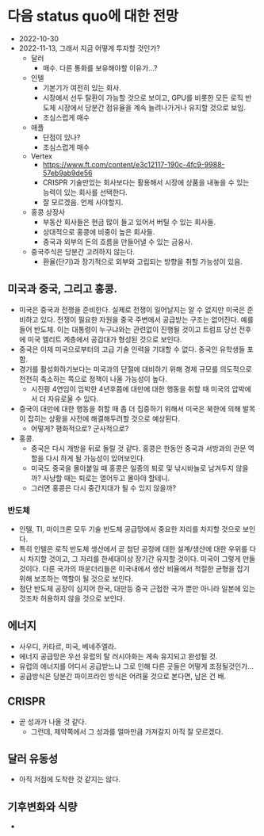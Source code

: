 다음 status quo에 대한 전망 
====================
- 2022-10-30
- 2022-11-13, 그래서 지금 어떻게 투자할 것인가?
  - 달러
    - 매수. 다른 통화를 보유해야할 이유가...?
  - 인텔
    - 기본기가 여전히 있는 회사.
    - 시장에서 선두 탈환이 가능할 것으로 보이고, GPU를 비롯한 모든 로직 반도체 시장에서 당분간 점유율을 계속 늘려나가거나 유지할 것으로 보임.
    - 조심스럽게 매수
  - 애플
    - 단점이 있나? 
    - 조심스럽게 매수
  - Vertex
    - https://www.ft.com/content/e3c12117-190c-4fc9-9988-57eb9ab9de56
    - CRISPR 기술만있는 회사보다는 활용해서 시장에 상품을 내놓을 수 있는 능력이 있는 회사를 선택한다. 
    - 잘 모르겠음. 언제 사야할지.
  - 홍콩 상장사 
    - 부동산 회사들은 현금 많이 들고 있어서 버틸 수 있는 회사들. 
    - 상대적으로 홍콩에 비중이 높은 회사들.
    - 중국과 외부의 돈의 흐름을 만들어낼 수 있는 금융사.
  - 중국주식은 당분간 고려하지 않는다. 
    - 환율(단기)과 장기적으로 외부와 고립되는 방향을 취할 가능성이 있음.

미국과 중국, 그리고 홍콩.
---------------------
- 미국은 중국과 전쟁을 준비한다. 실제로 전쟁이 일어날지는 알 수 없지만 미국은 준비하고 있다.
전쟁이 필요한 자원을 중국 주변에서 공급받는 구조는 없어진다. 예를 들어 반도체. 
이는 대통령이 누구냐와는 관련없이 진행될 것이고 트럼프 당선 전후에 미국 엘리트 계층에서 공감대가 형성된 것으로 보인다. 
- 중국은 이제 미국으로부터의 고급 기술 인력을 기대할 수 없다. 중국인 유학생들 포함.
- 경기를 활성화하기보다는 미국과의 단절에 대비하기 위해 경제 규모를 의도적으로 천천히 축소하는 쪽으로 정책이 나올 가능성이 높다. 
  - 시진핑 4연임이 임박한 4년후쯤에 대만에 대한 행동을 취할 때 미국의 압박에서 더 자유로울 수 있다. 
- 중국이 대만에 대한 행동을 취할 때 좀 더 집중하기 위해서 미국은 북한에 의해 발목이 잡히는 상황을 사전에 해결해두려할 것으로 예상된다. 
  - 어떻게? 평화적으로? 군사적으로?
- 홍콩. 
  - 중국은 다시 개방을 뒤로 돌릴 것 같다. 홍콩은 한동안 중국과 서방과의 관문 역할을 다시 하게 될 가능성이 있어보인다. 
  - 미국도 중국을 몰아붙일 때 홍콩은 일종의 퇴로 및 낚시바늘로 남겨두지 않을까? 사냥할 때는 퇴로는 열어두고 몰아야 할테니. 
  - 그러면 홍콩은 다시 중간지대가 될 수 있지 않을까?

### 반도체 
- 인텔, TI, 마이크론 모두 기술 반도체 공급망에서 중요한 자리를 차지할 것으로 보인다.
- 특히 인텔은 로직 반도체 생산에서 곧 첨단 공정에 대한 설계/생산에 대한 우위를 다시 차지할 것이고, 그 자리를 한세대이상 장기간 유지할 것이다. 미국이 그렇게 만들 것이다. 
다른 국가의 파운더리들은 미국내에서 생산 비율에서 적절한 균형을 잡기 위해 보조하는 역할이 될 것으로 보인다. 
- 첨단 반도체 공장이 심지어 한국, 대만등 중국 근접한 국가 뿐만 아니라 일본에 있는 것조차 허용하지 않을 것으로 보인다. 

에너지
---------------------
- 사우디, 카타르, 미국, 베네주엘라.
- 에너지 공급망은 우선 유럽의 탈 러시아화는 계속 유지되고 완성될 것.
- 유럽의 에너지를 어디서 공급받느냐 그로 인해 다른 곳들은 어떻게 조정될것인가... 
- 공급방식은 당분간 파이프라인 방식은 어려울 것으로 본다면, 남은 건 배. 

CRISPR
---------------------
- 곧 성과가 나올 것 같다. 
  - 그런데, 제약쪽에서 그 성과를 얼마만큼 가져갈지 아직 잘 모르겠다. 

달러 유동성
---------------------
- 아직 저점에 도착한 것 같지는 않다. 


기후변화와 식량
--------------
- 
